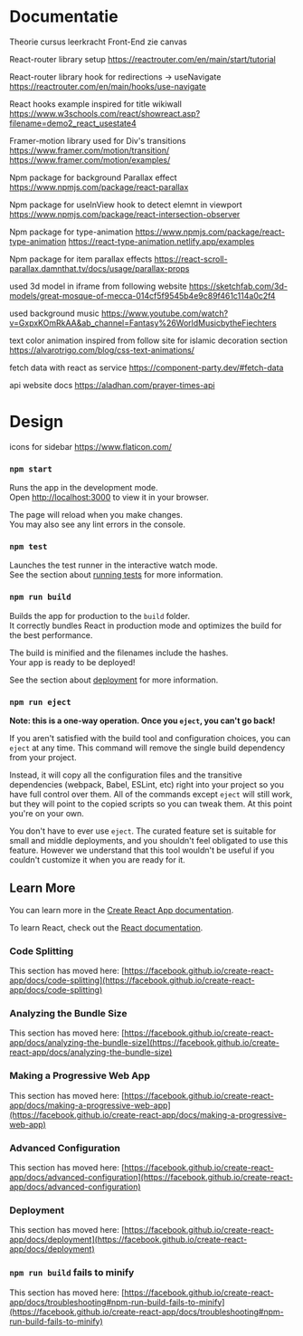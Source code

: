 # Documentatie

Theorie cursus leerkracht Front-End 
zie canvas

React-router library setup
https://reactrouter.com/en/main/start/tutorial

React-router library hook for redirections -> useNavigate
https://reactrouter.com/en/main/hooks/use-navigate 

React hooks example inspired for title wikiwall 
https://www.w3schools.com/react/showreact.asp?filename=demo2_react_usestate4

Framer-motion library used for Div's transitions
https://www.framer.com/motion/transition/
https://www.framer.com/motion/examples/

Npm package for background Parallax effect 
https://www.npmjs.com/package/react-parallax

Npm package for useInView hook to detect elemnt in viewport
https://www.npmjs.com/package/react-intersection-observer

Npm package for type-animation 
https://www.npmjs.com/package/react-type-animation
https://react-type-animation.netlify.app/examples

Npm package for item parallax effects
https://react-scroll-parallax.damnthat.tv/docs/usage/parallax-props

used 3d model in iframe from following website
https://sketchfab.com/3d-models/great-mosque-of-mecca-014cf5f9545b4e9c89f461c114a0c2f4

used background music
https://www.youtube.com/watch?v=GxpxKOmRkAA&ab_channel=Fantasy%26WorldMusicbytheFiechters

text color animation inspired from follow site for islamic decoration section 
https://alvarotrigo.com/blog/css-text-animations/

fetch data with react as service
https://component-party.dev/#fetch-data

api website docs
https://aladhan.com/prayer-times-api

# Design
 
icons for sidebar
https://www.flaticon.com/




### `npm start`

Runs the app in the development mode.\
Open [http://localhost:3000](http://localhost:3000) to view it in your browser.

The page will reload when you make changes.\
You may also see any lint errors in the console.

### `npm test`

Launches the test runner in the interactive watch mode.\
See the section about [running tests](https://facebook.github.io/create-react-app/docs/running-tests) for more information.

### `npm run build`

Builds the app for production to the `build` folder.\
It correctly bundles React in production mode and optimizes the build for the best performance.

The build is minified and the filenames include the hashes.\
Your app is ready to be deployed!

See the section about [deployment](https://facebook.github.io/create-react-app/docs/deployment) for more information.

### `npm run eject`

**Note: this is a one-way operation. Once you `eject`, you can't go back!**

If you aren't satisfied with the build tool and configuration choices, you can `eject` at any time. This command will remove the single build dependency from your project.

Instead, it will copy all the configuration files and the transitive dependencies (webpack, Babel, ESLint, etc) right into your project so you have full control over them. All of the commands except `eject` will still work, but they will point to the copied scripts so you can tweak them. At this point you're on your own.

You don't have to ever use `eject`. The curated feature set is suitable for small and middle deployments, and you shouldn't feel obligated to use this feature. However we understand that this tool wouldn't be useful if you couldn't customize it when you are ready for it.

## Learn More

You can learn more in the [Create React App documentation](https://facebook.github.io/create-react-app/docs/getting-started).

To learn React, check out the [React documentation](https://reactjs.org/).

### Code Splitting

This section has moved here: [https://facebook.github.io/create-react-app/docs/code-splitting](https://facebook.github.io/create-react-app/docs/code-splitting)

### Analyzing the Bundle Size

This section has moved here: [https://facebook.github.io/create-react-app/docs/analyzing-the-bundle-size](https://facebook.github.io/create-react-app/docs/analyzing-the-bundle-size)

### Making a Progressive Web App

This section has moved here: [https://facebook.github.io/create-react-app/docs/making-a-progressive-web-app](https://facebook.github.io/create-react-app/docs/making-a-progressive-web-app)

### Advanced Configuration

This section has moved here: [https://facebook.github.io/create-react-app/docs/advanced-configuration](https://facebook.github.io/create-react-app/docs/advanced-configuration)

### Deployment

This section has moved here: [https://facebook.github.io/create-react-app/docs/deployment](https://facebook.github.io/create-react-app/docs/deployment)

### `npm run build` fails to minify

This section has moved here: [https://facebook.github.io/create-react-app/docs/troubleshooting#npm-run-build-fails-to-minify](https://facebook.github.io/create-react-app/docs/troubleshooting#npm-run-build-fails-to-minify)
